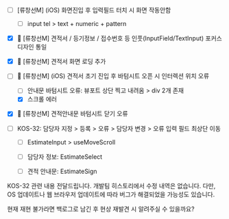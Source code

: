 - [ ] [류창선M] (iOS) 화면진입 후 입력필드 터치 시 화면 작동안함
	- [ ] input tel > text + numeric + pattern
- [x] 🚧 [류창선M] 견적서 / 등기정보 / 접수번호 등 인풋(InputField/TextInput) 포커스 디자인 통일
- [x] 🚧 [류창선M] 견적서 화면 로딩 추가
- [ ] 🚧 [류창선M] (iOS) 견적서 초기 진입 후 바텀시트 오픈 시 인터렉션 위치 오류
	- [ ] 안내문 바텀시트 오류: 뷰포트 상단 찍고 내려옴 > div 2개 존재
	- [x] 스크롤 에러
- [x] 🚧 [류창선M] 견적안내문 바텀시트 닫기 오류



- [ ] KOS-32: 담당자 지정 > 등록 > 오류 > 담당자 변경 > 오류 입력 필드 최상단 이동
	- [ ] EstimateInput > useMoveScroll
	- [ ] 담당자 정보: EstimateSelect
	- [ ] 견적 안내문: EstimateSign


















KOS-32 관련 내용 전달드립니다.
개발팀 히스토리에서 수정 내역은 없습니다. 다만, OS 업데이트나 웹 브라우저 업데이트에 따라 버그가 해결되었을 가능성도 있습니다.

현재 재현 불가라면 백로그로 남긴 후 현상 재발견 시 알려주실 수 있을까요?